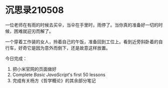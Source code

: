 # 沉思录210508

一位老师在有雨的时候去买伞，当伞在手里时，雨停了。当你真的准备好一切的时候，困难就迎刃而解了。

一个穿着工作装的女人，拎着自己的午饭，准备回到工位上。看到近旁斜卧着的自行车，好奇它是因为意外而倒下，还是故意这样放置。

今日完成：

1. 把小米官网的页面做好
2. Complete _Basic JavaScript_'s first 50 lessons
3. 完成有关杨方《哲学概论》的其余部分笔记
<!--stackedit_data:
eyJoaXN0b3J5IjpbLTE4NDQ3NjM2NzNdfQ==
-->